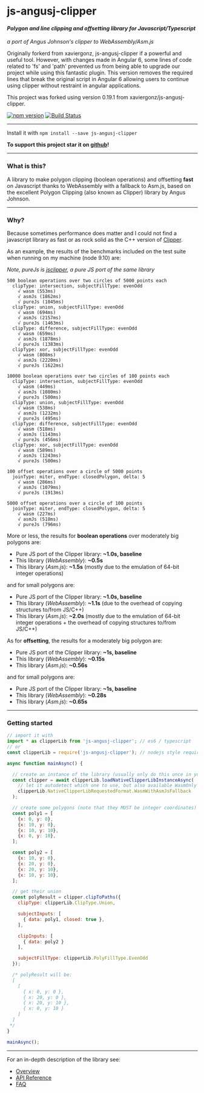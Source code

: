 # js-angusj-clipper
#### *Polygon and line clipping and offsetting library for Javascript/Typescript*

*a port of Angus Johnson's clipper to WebAssembly/Asm.js*

Originally forkerd from xaviergonz, js-angusj-clipper if a powerful and useful tool. However, with changes made in Angular 6, some lines of code related to 'fs' and 'path' prevented us from being able to upgrade our project while using this fantastic plugin. This version removes the required lines that break the original script in Angular 6 allowing users to continue using clipper without restraint in angular applications. 

This project was forked using version 0.19.1 from xaviergonz/js-angusj-clipper.

[![npm version](https://badge.fury.io/js/js-angusj-clipper.svg)](https://badge.fury.io/js/js-angusj-clipper)
[![Build Status](https://travis-ci.org/xaviergonz/js-angusj-clipper.svg?branch=master)](https://travis-ci.org/xaviergonz/js-angusj-clipper)

---

Install it with ```npm install --save js-angusj-clipper```

__To support this project star it on [github](https://github.com/xaviergonz/js-angusj-clipper)!__

---

### What is this?

A library to make polygon clipping (boolean operations) and offsetting **fast** on Javascript thanks
to WebAssembly with a fallback to Asm.js, based on the excellent Polygon Clipping (also known as Clipper) library by
Angus Johnson.

---

### Why?

Because sometimes performance does matter and I could not find a javascript library
as fast or as rock solid as the C++ version of [Clipper](https://sourceforge.net/projects/polyclipping/).

As an example, the results of the benchmarks included on the test suite when running on my machine (node 9.10) are:

_Note, pureJs is [jsclipper](https://sourceforge.net/projects/jsclipper/), a pure JS port of the same library_
```
500 boolean operations over two circles of 5000 points each
  clipType: intersection, subjectFillType: evenOdd
    √ wasm (553ms)
    √ asmJs (1862ms)
    √ pureJs (1045ms)
  clipType: union, subjectFillType: evenOdd
    √ wasm (694ms)
    √ asmJs (2157ms)
    √ pureJs (1463ms)
  clipType: difference, subjectFillType: evenOdd
    √ wasm (659ms)
    √ asmJs (1878ms)
    √ pureJs (1383ms)
  clipType: xor, subjectFillType: evenOdd
    √ wasm (808ms)
    √ asmJs (2220ms)
    √ pureJs (1622ms)

10000 boolean operations over two circles of 100 points each
  clipType: intersection, subjectFillType: evenOdd
    √ wasm (449ms)
    √ asmJs (1080ms)
    √ pureJs (500ms)
  clipType: union, subjectFillType: evenOdd
    √ wasm (538ms)
    √ asmJs (1232ms)
    √ pureJs (495ms)
  clipType: difference, subjectFillType: evenOdd
    √ wasm (518ms)
    √ asmJs (1143ms)
    √ pureJs (456ms)
  clipType: xor, subjectFillType: evenOdd
    √ wasm (589ms)
    √ asmJs (1243ms)
    √ pureJs (500ms)

100 offset operations over a circle of 5000 points
  joinType: miter, endType: closedPolygon, delta: 5
    √ wasm (286ms)
    √ asmJs (1079ms)
    √ pureJs (1913ms)

5000 offset operations over a circle of 100 points
  joinType: miter, endType: closedPolygon, delta: 5
    √ wasm (227ms)
    √ asmJs (518ms)
    √ pureJs (796ms)
```

More or less, the results for **boolean operations** over moderately big polygons are:
* Pure JS port of the Clipper library: **~1.0s, baseline**
* This library (*WebAssembly*): **~0.5s**
* This library (*Asm.js*): **~1.5s** (mostly due to the emulation of 64-bit integer operations)

and for small polygons are:
* Pure JS port of the Clipper library: **~1.0s, baseline**
* This library (*WebAssembly*): **~1.1s** (due to the overhead of copying structures to/from JS/C++)
* This library (*Asm.js*): **~2.0s** (mostly due to the emulation of 64-bit integer operations + the overhead of copying structures to/from JS/C++)

As for **offsetting**, the results for a moderately big polygon are:
* Pure JS port of the Clipper library: **~1s, baseline**
* This library (*WebAssembly*): **~0.15s**
* This library (*Asm.js*): **~0.56s**

and for small polygons are:
* Pure JS port of the Clipper library: **~1s, baseline**
* This library (*WebAssembly*): **~0.28s**
* This library (*Asm.js*): **~0.65s**
---

### Getting started

```js
// import it with
import * as clipperLib from 'js-angusj-clipper'; // es6 / typescript
// or
const clipperLib = require('js-angusj-clipper'); // nodejs style require

async function mainAsync() {

  // create an instance of the library (usually only do this once in your app)
  const clipper = await clipperLib.loadNativeClipperLibInstanceAsync(
    // let it autodetect which one to use, but also available WasmOnly and AsmJsOnly
    clipperLib.NativeClipperLibRequestedFormat.WasmWithAsmJsFallback
  );

  // create some polygons (note that they MUST be integer coordinates)
  const poly1 = [
    {x: 0, y: 0},
    {x: 10, y: 0},
    {x: 10, y: 10},
    {x: 0, y: 10},
  ];

  const poly2 = [
    {x: 10, y: 0},
    {x: 20, y: 0},
    {x: 20, y: 10},
    {x: 10, y: 10},
  ];

  // get their union
  const polyResult = clipper.clipToPaths({
    clipType: clipperLib.ClipType.Union,

    subjectInputs: [
      { data: poly1, closed: true },
    ],

    clipInputs: [
      { data: poly2 }
    ],

    subjectFillType: clipperLib.PolyFillType.EvenOdd
  });

  /* polyResult will be:
  [
    [
      { x: 0, y: 0 },
      { x: 20, y: 0 },
      { x: 20, y: 10 },
      { x: 0, y: 10 }
    ]
  ]
 */
}

mainAsync();

```

---

For an in-depth description of the library see:

* [Overview](./docs/overview/index.md)
* [API Reference](./docs/apiReference/index.md)
* [FAQ](./docs/faq/index.md)
